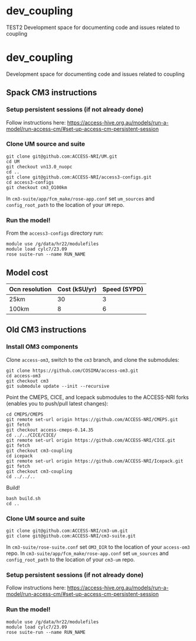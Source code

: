 # dev_coupling
TEST2
Development space for documenting code and issues related to coupling

# dev_coupling

Development space for documenting code and issues related to coupling

## Spack CM3 instructions

### Setup persistent sessions (if not already done)

Follow instructions here: https://access-hive.org.au/models/run-a-model/run-access-cm/#set-up-access-cm-persistent-session

### Clone UM source and suite
```
git clone git@github.com:ACCESS-NRI/UM.git
cd UM
git checkout vn13.0_nuopc
cd ..
git clone git@github.com:ACCESS-NRI/access3-configs.git
cd access3-configs
git checkout cm3_O100km
```

In `cm3-suite/app/fcm_make/rose-app.conf` set `um_sources` and `config_root_path` to the location of your `UM` repo.

### Run the model!

From the `access3-configs` directory run:

```
module use /g/data/hr22/modulefiles
module load cylc7/23.09
rose suite-run --name RUN_NAME
```

## Model cost

| Ocn resolution | Cost (kSU/yr) | Speed (SYPD) |
|----------------|---------------|--------------|
| 25km           | 30            | 3            |
| 100km          | 8             | 6            |

## Old CM3 instructions

### Install OM3 components

Clone `access-om3`, switch to the `cm3` branch, and clone the submodules:
```
git clone https://github.com/COSIMA/access-om3.git
cd access-om3
git checkout cm3
git submodule update --init --recursive
```

Point the CMEPS, CICE, and Icepack submodules to the ACCESS-NRI forks (enables you to push/pull latest changes):
```
cd CMEPS/CMEPS
git remote set-url origin https://github.com/ACCESS-NRI/CMEPS.git
git fetch
git checkout access-cmeps-0.14.35
cd ../../CICE/CICE/
git remote set-url origin https://github.com/ACCESS-NRI/CICE.git
git fetch
git checkout cm3-coupling
cd icepack
git remote set-url origin https://github.com/ACCESS-NRI/Icepack.git
git fetch
git checkout cm3-coupling
cd ../../..
```

Build!
```
bash build.sh
cd ..
```


### Clone UM source and suite
```
git clone git@github.com:ACCESS-NRI/cm3-um.git
git clone git@github.com:ACCESS-NRI/cm3-suite.git
```
In `cm3-suite/rose-suite.conf` set `OM3_DIR` to the location of your `access-om3` repo.
In `cm3-suite/app/fcm_make/rose-app.conf` set `um_sources` and `config_root_path` to the location of your `cm3-um` repo.

### Setup persistent sessions (if not already done)

Follow instructions here: https://access-hive.org.au/models/run-a-model/run-access-cm/#set-up-access-cm-persistent-session

### Run the model!

```
module use /g/data/hr22/modulefiles
module load cylc7/23.09
rose suite-run --name RUN_NAME
```

